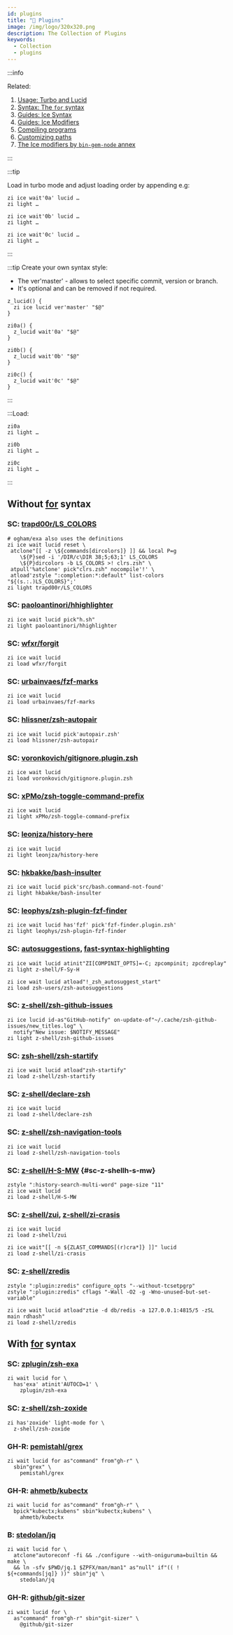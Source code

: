 ```yaml
---
id: plugins
title: "🔺 Plugins"
image: /img/logo/320x320.png
description: The Collection of Plugins
keywords:
  - Collection
  - plugins
---
```


<!-- @format -->

:::info

Related:

1. [Usage: Turbo and Lucid][3]
2. [Syntax: The `for` syntax][4]
3. [Guides: Ice Syntax][5]
4. [Guides: Ice Modifiers][6]
5. [Compiling programs][7]
6. [Customizing paths][8]
7. [The Ice modifiers by `bin-gem-node` annex][9]

:::

:::tip

Load in turbo mode and adjust loading order by appending e.g:

```shell showLineNumbers
zi ice wait'0a' lucid …
zi light …

zi ice wait'0b' lucid …
zi light …

zi ice wait'0c' lucid …
zi light …
```

:::

:::tip Create your own syntax style:

- The ver'master' - allows to select specific commit, version or branch.
- It's optional and can be removed if not required.

```shell showLineNumbers
z_lucid() {
  zi ice lucid ver'master' "$@"
}

zi0a() {
  z_lucid wait'0a' "$@"
}

zi0b() {
  z_lucid wait'0b' "$@"
}

zi0c() {
  z_lucid wait'0c' "$@"
}
```

:::

:::Load:

```shell showLineNumbers
zi0a
zi light …

zi0b
zi light …

zi0c
zi light …
```

:::

## Without [for][4] syntax

### SC: [trapd00r/LS_COLORS](https://github.com/trapd00r/LS_COLORS)

```shell showLineNumbers
# ogham/exa also uses the definitions
zi ice wait lucid reset \
 atclone"[[ -z \${commands[dircolors]} ]] && local P=g
    \${P}sed -i '/DIR/c\DIR 38;5;63;1' LS_COLORS
    \${P}dircolors -b LS_COLORS >! clrs.zsh" \
 atpull'%atclone' pick"clrs.zsh" nocompile'!' \
 atload'zstyle ":completion:*:default" list-colors "${(s.:.)LS_COLORS}";'
zi light trapd00r/LS_COLORS
```

### SC: [paoloantinori/hhighlighter](https://github.com/paoloantinori/hhighlighter)

```shell showLineNumbers
zi ice wait lucid pick"h.sh"
zi light paoloantinori/hhighlighter
```

### SC: [wfxr/forgit](https://github.com/wfxr/forgit)

```shell showLineNumbers
zi ice wait lucid
zi load wfxr/forgit
```

### SC: [urbainvaes/fzf-marks](https://github.com/urbainvaes/fzf-marks)

```shell showLineNumbers
zi ice wait lucid
zi load urbainvaes/fzf-marks
```

### SC: [hlissner/zsh-autopair](https://github.com/hlissner/zsh-autopair)

```shell showLineNumbers
zi ice wait lucid pick'autopair.zsh'
zi load hlissner/zsh-autopair
```

### SC: [voronkovich/gitignore.plugin.zsh](https://github.com/voronkovich/gitignore.plugin.zsh)

```shell showLineNumbers
zi ice wait lucid
zi load voronkovich/gitignore.plugin.zsh
```

### SC: [xPMo/zsh-toggle-command-prefix](https://github.com/xPMo/zsh-toggle-command-prefix)

```shell showLineNumbers
zi ice wait lucid
zi light xPMo/zsh-toggle-command-prefix
```

### SC: [leonjza/history-here](https://github.com/leonjza/history-here)

```shell showLineNumbers
zi ice wait lucid
zi light leonjza/history-here
```

### SC: [hkbakke/bash-insulter](https://github.com/hkbakke/bash-insulter)

```shell showLineNumbers
zi ice wait lucid pick'src/bash.command-not-found'
zi light hkbakke/bash-insulter
```

### SC: [leophys/zsh-plugin-fzf-finder](https://github.com/leophys/zsh-plugin-fzf-finder)

```shell showLineNumbers
zi ice wait lucid has'fzf' pick'fzf-finder.plugin.zsh'
zi light leophys/zsh-plugin-fzf-finder
```

### SC: [autosuggestions][1], [fast-syntax-highlighting][2]

```shell showLineNumbers
zi ice wait lucid atinit"ZI[COMPINIT_OPTS]=-C; zpcompinit; zpcdreplay"
zi light z-shell/F-Sy-H

zi ice wait lucid atload"!_zsh_autosuggest_start"
zi load zsh-users/zsh-autosuggestions
```

### SC: [z-shell/zsh-github-issues](https://github.com/z-shell/zsh-github-issues)

```shell showLineNumbers
zi ice lucid id-as"GitHub-notify" on-update-of"~/.cache/zsh-github-issues/new_titles.log" \
  notify"New issue: $NOTIFY_MESSAGE"
zi light z-shell/zsh-github-issues
```

### SC: [zsh-shell/zsh-startify](https://github.com/z-shell/zsh-startify)

```shell showLineNumbers
zi ice wait lucid atload"zsh-startify"
zi load z-shell/zsh-startify
```

### SC: [z-shell/declare-zsh](https://github.com/z-shell/declare-zsh)

```shell showLineNumbers
zi ice wait lucid
zi load z-shell/declare-zsh
```

### SC: [z-shell/zsh-navigation-tools](https://github.com/z-shell/zsh-navigation-tools)

```shell showLineNumbers
zi ice wait lucid
zi load z-shell/zsh-navigation-tools
```

### SC: [z-shell/H-S-MW](https://github.com/z-shell/H-S-MW) {#sc-z-shellh-s-mw}

```shell showLineNumbers
zstyle ":history-search-multi-word" page-size "11"
zi ice wait lucid
zi load z-shell/H-S-MW
```

### SC: [z-shell/zui](https://github.com/z-shell/zui), [z-shell/zi-crasis](https://github.com/z-shell/zi-crasis)

```shell showLineNumbers
zi ice wait lucid
zi load z-shell/zui

zi ice wait"[[ -n ${ZLAST_COMMANDS[(r)cra*]} ]]" lucid
zi load z-shell/zi-crasis
```

### SC: [z-shell/zredis](https://github.com/z-shell/zredis)

```shell showLineNumbers
zstyle ":plugin:zredis" configure_opts "--without-tcsetpgrp"
zstyle ":plugin:zredis" cflags "-Wall -O2 -g -Wno-unused-but-set-variable"

zi ice wait lucid atload"ztie -d db/redis -a 127.0.0.1:4815/5 -zSL main rdhash"
zi load z-shell/zredis
```

## With [for][4] syntax

### SC: [zplugin/zsh-exa](https://github.com/zplugin/zsh-exa)

```shell showLineNumbers
zi wait lucid for \
  has'exa' atinit'AUTOCD=1' \
    zplugin/zsh-exa
```

### SC: [z-shell/zsh-zoxide](https://github.com/z-shell/zsh-zoxide)

```shell showLineNumbers
zi has'zoxide' light-mode for \
  z-shell/zsh-zoxide
```

### GH-R: [pemistahl/grex](https://github.com/pemistahl/grex)

```shell showLineNumbers
zi wait lucid for as"command" from"gh-r" \
  sbin"grex" \
    pemistahl/grex
```

### GH-R: [ahmetb/kubectx](https://github.com/ahmetb/kubectx)

```shellshowLineNumbers
zi wait lucid for as"command" from"gh-r" \
  bpick"kubectx;kubens" sbin"kubectx;kubens" \
    ahmetb/kubectx
```

### B: [stedolan/jq](https://github.com/stedolan/jq)

```shell showLineNumbers
zi wait lucid for \
  atclone"autoreconf -fi && ./configure --with-oniguruma=builtin && make \
  && ln -sfv $PWD/jq.1 $ZPFX/man/man1" as"null" if"(( ! ${+commands[jq]} ))" sbin"jq" \
    stedolan/jq
```

### GH-R: [github/git-sizer](https://github.com/github/git-sizer)

```shell showLineNumbers
zi wait lucid for \
  as"command" from"gh-r" sbin"git-sizer" \
    @github/git-sizer
```

[1]: https://github.com/zsh-users/zsh-autosuggestions
[2]: https://github.com/z-shell/F-Sy-H
[3]: /docs/getting_started/overview#turbo--lucid
[4]: /docs/guides/syntax/for
[5]: /docs/guides/syntax/ice
[6]: /docs/guides/syntax/ice-modifiers
[7]: /docs/guides/syntax/common#-compiling-programs
[8]: /docs/guides/customization#-customizing-paths
[9]: /ecosystem/annexes/bin-gem-node#the-ice-modifiers-provided-by-the-annex
